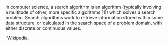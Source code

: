 In computer science, a search algorithm is an algorithm (typically involving a multitude of other, more specific algorithms [1]) which solves a search problem. Search algorithms work to retrieve information stored within some data structure, or calculated in the search space of a problem domain, with either discrete or continuous values.

-Wikipedia.
